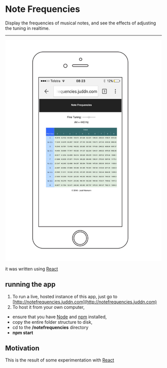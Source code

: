 # Note Frequencies

Display the frequencies of musical notes, and see the effects of adjusting the tuning in realtime.


----------


![Screenshot](https://github.com/jniemann66/noteFrequencies/blob/master/Screenshot-iPhone.PNG)

it was written using [React](https://facebook.github.io/react/ "React")

## running the app

1. To run a live, hosted instance of this app, just go to [http://notefrequencies.juddn.com](http://notefrequencies.juddn.com)
2. To host it from your own computer, 

 - ensure that you have [Node](https://nodejs.org/en/ "Node") and [npm](https://www.npmjs.com/ "npm") installed, 
 - copy the entire folder structure to disk, 
 - cd to the **/notefrequencies** directory
 - **npm start**

## Motivation

This is the result of some experimentation with [React](https://facebook.github.io/react/ "React")